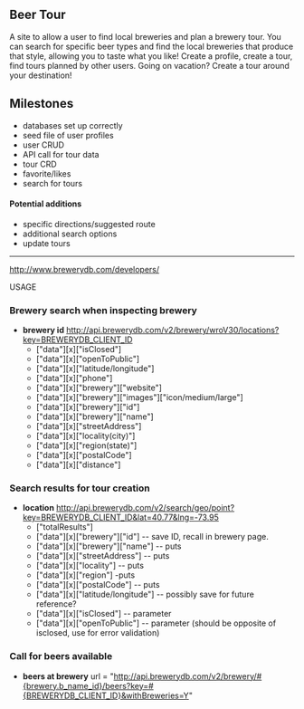 ## Beer Tour

A site to allow a user to find local breweries and plan a brewery tour. You can search for specific beer types and find the local breweries that produce that style, allowing you to taste what you like! Create a profile, create a tour, find tours planned by other users. Going on vacation? Create a tour around your destination!


## Milestones

* databases set up correctly
* seed file of user profiles
* user CRUD
* API call for tour data
* tour CRD
* favorite/likes
* search for tours

#### Potential additions
* specific directions/suggested route
* additional search options
* update tours


------------

http://www.brewerydb.com/developers/

USAGE

### Brewery search when inspecting brewery

* **brewery id** http://api.brewerydb.com/v2/brewery/wroV30/locations?key=BREWERYDB_CLIENT_ID
    * ["data"][x]["isClosed"]
    * ["data"][x]["openToPublic"]
    * ["data"][x]["latitude/longitude"]
    * ["data"][x]["phone"]
    * ["data"][x]["brewery"]["website"]
    * ["data"][x]["brewery"]["images"]["icon/medium/large"]
    * ["data"][x]["brewery"]["id"]
    * ["data"][x]["brewery"]["name"]
    * ["data"][x]["streetAddress"]
    * ["data"][x]["locality(city)"]
    * ["data"][x]["region(state)"]
    * ["data"][x]["postalCode"]
    * ["data"][x]["distance"]


### Search results for tour creation
* **location** http://api.brewerydb.com/v2/search/geo/point?key=BREWERYDB_CLIENT_ID&lat=40.77&lng=-73.95
    * ["totalResults"]
    * ["data"][x]["brewery"]["id"] -- save ID, recall in brewery page.
    * ["data"][x]["brewery"]["name"] -- puts
    * ["data"][x]["streetAddress"] -- puts
    * ["data"][x]["locality"] -- puts
    * ["data"][x]["region"] -puts
    * ["data"][x]["postalCode"] -- puts
    * ["data"][x]["latitude/longitude"] -- possibly save for future reference?
    * ["data"][x]["isClosed"] -- parameter
    * ["data"][x]["openToPublic"] -- parameter (should be opposite of isclosed, use for error validation)


### Call for beers available
* **beers at brewery** url = "http://api.brewerydb.com/v2/brewery/#{brewery.b_name_id}/beers?key=#{BREWERYDB_CLIENT_ID}&withBreweries=Y"
